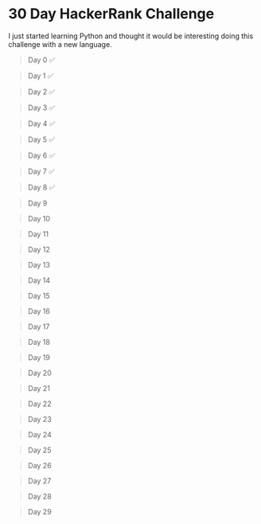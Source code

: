 # 30 Day HackerRank Challenge

I just started learning Python and thought it would be interesting doing this challenge with a new language.

> Day 0 :white_check_mark:

> Day 1 :white_check_mark:

> Day 2 :white_check_mark:

> Day 3 :white_check_mark:

> Day 4 :white_check_mark:

> Day 5 :white_check_mark:

> Day 6 :white_check_mark:

> Day 7 :white_check_mark:

> Day 8 :white_check_mark:

> Day 9

> Day 10

> Day 11

> Day 12

> Day 13

> Day 14

> Day 15

> Day 16

> Day 17

> Day 18

> Day 19

> Day 20

> Day 21

> Day 22

> Day 23

> Day 24

> Day 25

> Day 26

> Day 27

> Day 28

> Day 29
